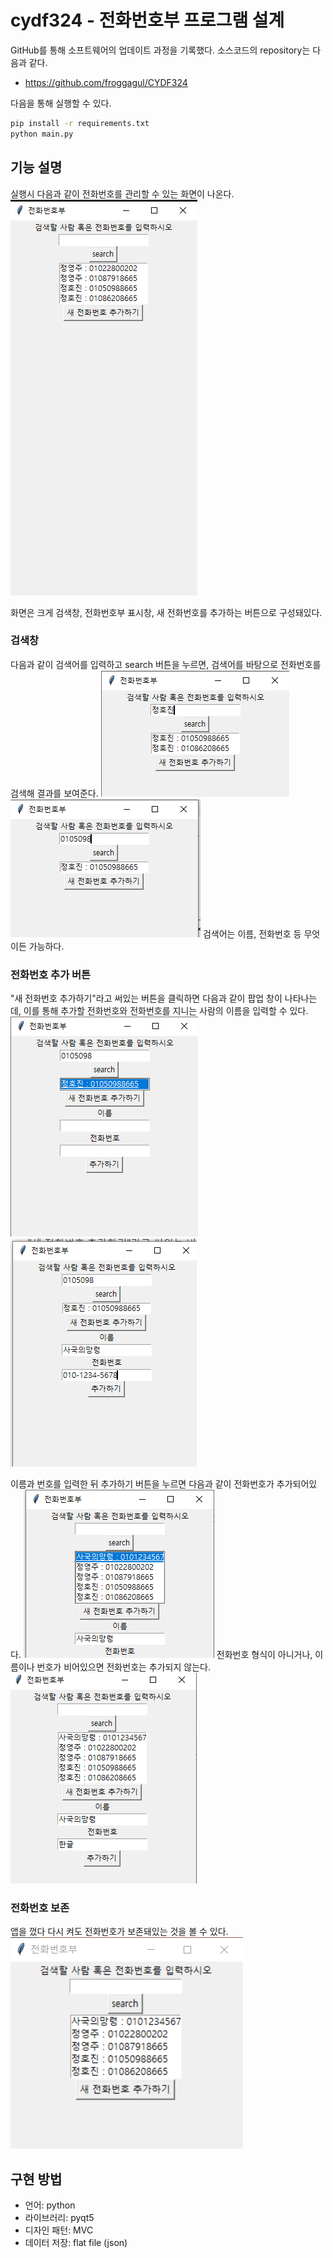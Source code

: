 # cydf324 - 전화번호부 프로그램 설계
GitHub를 통해 소프트웨어의 업데이트 과정을 기록했다. 소스코드의 repository는 다음과 같다.
* https://github.com/froggagul/CYDF324

다음을 통해 실행할 수 있다.

```bash
pip install -r requirements.txt
python main.py
```

## 기능 설명
실행시 다음과 같이 전화번호를 관리할 수 있는 화면이 나온다.
![main page](./img/index.png)

화면은 크게 검색창, 전화번호부 표시창, 새 전화번호를 추가하는 버튼으로 구성돼있다.

### 검색창
다음과 같이 검색어를 입력하고 search 버튼을 누르면, 검색어를 바탕으로 전화번호를 검색해 결과를 보여준다.
![search page](./img/search.png)
![search page](./img/search_number.png)
검색어는 이름, 전화번호 등 무엇이든 가능하다.

### 전화번호 추가 버튼
"새 전화번호 추가하기"라고 써있는 버튼을 클릭하면 다음과 같이 팝업 창이 나타나는데, 이를 통해 추가할 전화번호와 전화번호를 지니는 사람의 이름을 입력할 수 있다.
![search page](./img/add_phone.png)
![search page](./img/add_phone_2.png)

이름과 번호를 입력한 뒤 추가하기 버튼을 누르면 다음과 같이 전화번호가 추가되어있다.
![search page](./img/add_phone_3.png)
전화번호 형식이 아니거나, 이름이나 번호가 비어있으면 전화번호는 추가되지 않는다.
![search page](./img/add_phone_4.png)

### 전화번호 보존
앱을 껐다 다시 켜도 전화번호가 보존돼있는 것을 볼 수 있다.
![search page](./img/data_save.png)


## 구현 방법
* 언어: python
* 라이브러리: pyqt5
* 디자인 패턴: MVC
* 데이터 저장: flat file (json)